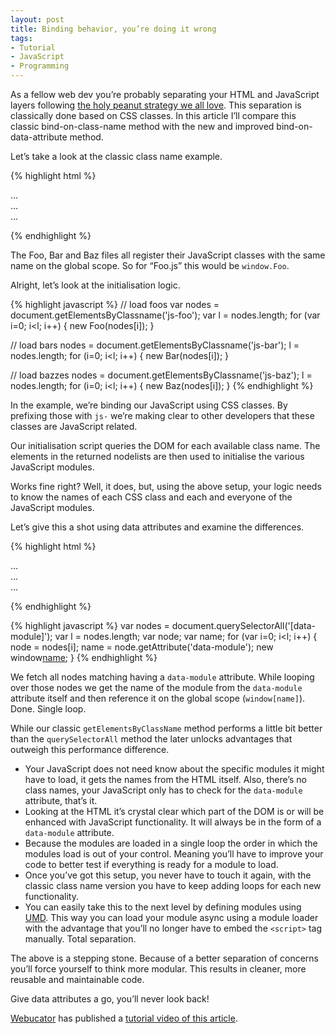 ```yaml
---
layout: post
title: Binding behavior, you’re doing it wrong
tags:
- Tutorial
- JavaScript
- Programming
---
```

As a fellow web dev you’re probably separating your HTML and JavaScript layers following [the holy peanut strategy we all love](https://twitter.com/rikschennink/status/489317032337616896). This separation is classically done based on CSS classes. In this article I’ll compare this classic bind-on-class-name method with the new and improved bind-on-data-attribute method.

Let’s take a look at the classic class name example.

{% highlight html %}
<div class="js-foo"> … </div>

<div class="js-bar"> … </div>

<div class="js-baz"> … </div>

<script src="Foo.js"></script>
<script src="Bar.js"></script>
<script src="Baz.js"></script>
{% endhighlight %}

The Foo, Bar and Baz files all register their JavaScript classes with the same name on the global scope. So for “Foo.js” this would be `window.Foo`.

Alright, let’s look at the initialisation logic.

{% highlight javascript %}
// load foos
var nodes = document.getElementsByClassname('js-foo');
var l = nodes.length;
for (var i=0; i<l; i++) {
    new Foo(nodes[i]);
}

// load bars
nodes = document.getElementsByClassname('js-bar');
l = nodes.length;
for (i=0; i<l; i++) {
    new Bar(nodes[i]);
}

// load bazzes
nodes = document.getElementsByClassname('js-baz');
l = nodes.length;
for (i=0; i<l; i++) {
    new Baz(nodes[i]);
}
{% endhighlight %}

In the example, we’re binding our JavaScript using CSS classes. By prefixing those with `js-` we’re making clear to other developers that these classes are JavaScript related. 

Our initialisation script queries the DOM for each available class name. The elements in the returned nodelists are then used to initialise the various JavaScript modules. 

Works fine right? Well, it does, but, using the above setup, your logic needs to know the names of each CSS class and each and everyone of the JavaScript modules.

Let’s give this a shot using data attributes and examine the differences.

{% highlight html %}
<div data-module="Foo"> … </div>

<div data-module="Bar"> … </div>

<div data-module="Baz"> … </div>

<script src="Foo.js"></script>
<script src="Bar.js"></script>
<script src="Baz.js"></script>
{% endhighlight %}

{% highlight javascript %}
var nodes = document.querySelectorAll('[data-module]');
var l = nodes.length;
var node;
var name;
for (var i=0; i<l; i++) {
    node = nodes[i];
    name = node.getAttribute('data-module');
    new window[name](node);
}
{% endhighlight %}

We fetch all nodes matching having a `data-module` attribute. While looping over those nodes we get the name of the module from the `data-module` attribute itself and then reference it on the global scope (`window[name]`). Done. Single loop.

While our classic `getElementsByClassName` method performs a little bit better than the `querySelectorAll` method the later unlocks advantages that outweigh this performance difference.

- Your JavaScript does not need know about the specific modules it might have to load, it gets the names from the HTML itself. Also, there’s no class names, your JavaScript only has to check for the `data-module` attribute, that’s it.
- Looking at the HTML it’s crystal clear which part of the DOM is or will be enhanced with JavaScript functionality. It will always be in the form of a `data-module` attribute.
- Because the modules are loaded in a single loop the order in which the modules load is out of your control. Meaning you’ll have to improve your code to better test if everything is ready for a module to load.
- Once you’ve got this setup, you never have to touch it again, with the classic class name version you have to keep adding loops for each new functionality.
- You can easily take this to the next level by defining modules using [UMD](https://github.com/umdjs/umd). This way you can load your module async using a module loader with the advantage that you’ll no longer have to embed the `<script>` tag manually. Total separation.

The above is a stepping stone. Because of a better separation of concerns you’ll force yourself to think more modular. This results in cleaner, more reusable and maintainable code.

Give data attributes a go, you’ll never look back!

[Webucator](https://www.webucator.com) has published a [tutorial video of this article](https://youtu.be/DRkkK1eMKl0).
